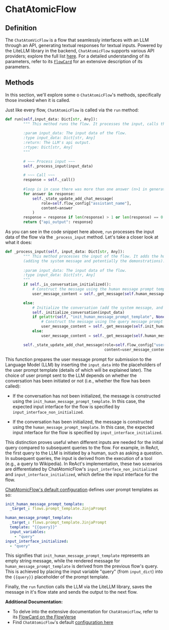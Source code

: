 # ChatAtomicFlow

## Definition

The `ChatAtomVicFlow` is a flow that seamlessly interfaces with an LLM through an API, generating textual responses for textual inputs. Powered by the LiteLLM library in the backend, `ChatAtomicFlow` supports various API providers; explore the full list [here](https://docs.litellm.ai/docs/providers). For a detailed understanding of its parameters, refer to its [`FlowCard`](https://huggingface.co/aiflows/VectorStoreFlowModule) for an extensive description of its parameters.

## Methods


In this section, we'll explore some o `ChatAtomicFlow`'s methods, specifically those invoked when it is called.

Just like every flow, `ChatAtomicFlow` is called via the `run` method:

```python
def run(self,input_data: Dict[str, Any]):
        """ This method runs the flow. It processes the input, calls the backend and updates the state of the flow.
        
        :param input_data: The input data of the flow.
        :type input_data: Dict[str, Any]
        :return: The LLM's api output.
        :rtype: Dict[str, Any]
        """
        
        # ~~~ Process input ~~~
        self._process_input(input_data)

        # ~~~ Call ~~~
        response = self._call()
        
        #loop is in case there was more than one answer (n>1 in generation parameters)
        for answer in response:
            self._state_update_add_chat_message(
                role=self.flow_config["assistant_name"],
                content=answer
            )
        response = response if len(response) > 1 or len(response) == 0 else response[0]
        return {"api_output": response}
```

As you can see in the code snippet here above, `run` processes the input data of the flow via the `_process_input` method. Let's take a closer look at what it does:


```python
def _process_input(self, input_data: Dict[str, Any]):
        """ This method processes the input of the flow. It adds the human message to the flow's state. If the conversation is not initialized, it also initializes it
        (adding the system message and potentially the demonstrations).
        
        :param input_data: The input data of the flow.
        :type input_data: Dict[str, Any]
        """
        if self._is_conversation_initialized():
            # Construct the message using the human message prompt template
            user_message_content = self._get_message(self.human_message_prompt_template, input_data)

        else:
            # Initialize the conversation (add the system message, and potentially the demonstrations)
            self._initialize_conversation(input_data)
            if getattr(self, "init_human_message_prompt_template", None) is not None:
                # Construct the message using the query message prompt template
                user_message_content = self._get_message(self.init_human_message_prompt_template, input_data)
            else:
                user_message_content = self._get_message(self.human_message_prompt_template, input_data)

        self._state_update_add_chat_message(role=self.flow_config["user_name"],
                                            content=user_message_content)
```
This function prepares the user message prompt for submission to the Language Model (LLM) by inserting the `input_data` into the placeholders of the user prompt template (details of which will be explained later). The choice of user prompt sent to the LLM depends on whether the conversation has been initiated or not (i.e., whether the flow has been called):

- If the conversation has not been initialized, the message is constructed using the `init_human_message_prompt_template`. In this case, the expected input interface for the flow is specified by `input_interface_non_initialized`.

- If the conversation has been initialized, the message is constructed using the `human_message_prompt_template`. In this case, the expected input interface for the flow is specified by `input_interface_initialized`.

This distinction proves useful when different inputs are needed for the initial query compared to subsequent queries to the flow. For example, in ReAct, the first query to the LLM is initiated by a human, such as asking a question. In subsequent queries, the input is derived from the execution of a tool (e.g., a query to Wikipedia). In ReAct's implementation, these two scenarios are differentiated by ChatAtomicFlow's `input_interface_non_initialized` and `input_interface_initialized`, which define the input interface for the flow.

[ChatAtomicFlow's default configuration](https://huggingface.co/aiflows/ChatFlowModule/blob/main/ChatAtomicFlow.yaml) defines user prompt templates as so:
```yaml
init_human_message_prompt_template:
  _target_: flows.prompt_template.JinjaPrompt

human_message_prompt_template:
  _target_: flows.prompt_template.JinjaPrompt
  template: "{{query}}"
  input_variables:
    - "query"
input_interface_initialized:
  - "query"
```
This signifies that `init_human_message_prompt_template` represents an empty string message, while the rendered message for `human_message_prompt_template` is derived from the previous flow's query. This is achieved by placing the input variable "query" (from `input_dict`) into the `{{query}}` placeholder of the prompt template.

Finally, the `run` function calls the LLM via the LiteLLM library, saves the message in it's flow state and sends the output to the next flow.

**Additional Documentation:**

* To delve into the extensive documentation for `ChatAtomicFlow`, refer to its [FlowCard on the FlowVerse](https://huggingface.co/aiflows/ChatFlowModule)
* Find `ChatAtomicFlow`'s default [configuration here](https://huggingface.co/aiflows/ChatFlowModule/blob/main/ChatAtomicFlow.yaml)